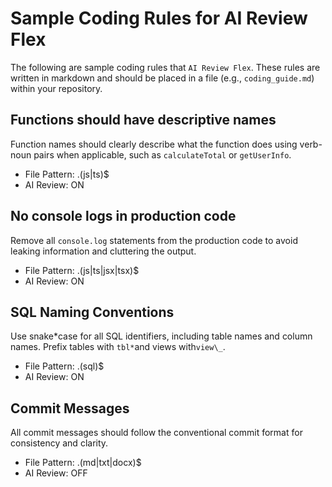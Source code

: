 # Sample Coding Rules for AI Review Flex

The following are sample coding rules that `AI Review Flex`. These rules are written in markdown and should be placed in a file (e.g., `coding_guide.md`) within your repository.

## Functions should have descriptive names

Function names should clearly describe what the function does using verb-noun pairs when applicable, such as `calculateTotal` or `getUserInfo`.

- File Pattern: \.(js|ts)$
- AI Review: ON

## No console logs in production code

Remove all `console.log` statements from the production code to avoid leaking information and cluttering the output.

- File Pattern: \.(js|ts|jsx|tsx)$
- AI Review: ON

## SQL Naming Conventions

Use snake*case for all SQL identifiers, including table names and column names. Prefix tables with `tbl*`and views with`view\_`.

- File Pattern: \.(sql)$
- AI Review: ON

## Commit Messages

All commit messages should follow the conventional commit format for consistency and clarity.

- File Pattern: \.(md|txt|docx)$
- AI Review: OFF
